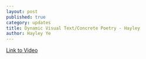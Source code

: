 ```yaml
---
layout: post
published: true
category: updates
title: Dynamic Visual Text/Concrete Poetry - Hayley
author: Hayley Ye
---
```

[Link to Video](https://drive.google.com/file/d/1KZKuJq8zJVZ3GHV21GHZGQmZab3Bxc5I/view?usp=sharing)